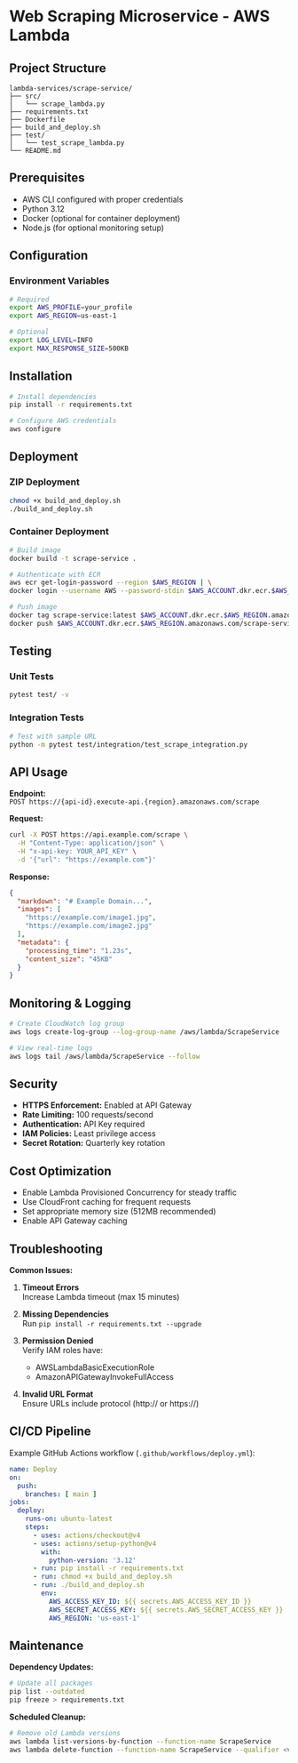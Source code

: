 # Web Scraping Microservice - AWS Lambda

## Project Structure
```
lambda-services/scrape-service/
├── src/
│   └── scrape_lambda.py
├── requirements.txt
├── Dockerfile
├── build_and_deploy.sh
├── test/
│   └── test_scrape_lambda.py
└── README.md
```

## Prerequisites
- AWS CLI configured with proper credentials
- Python 3.12
- Docker (optional for container deployment)
- Node.js (for optional monitoring setup)

## Configuration
### Environment Variables
```bash
# Required
export AWS_PROFILE=your_profile
export AWS_REGION=us-east-1

# Optional
export LOG_LEVEL=INFO
export MAX_RESPONSE_SIZE=500KB
```

## Installation
```bash
# Install dependencies
pip install -r requirements.txt

# Configure AWS credentials
aws configure
```

## Deployment
### ZIP Deployment
```bash
chmod +x build_and_deploy.sh
./build_and_deploy.sh
```

### Container Deployment
```bash
# Build image
docker build -t scrape-service .

# Authenticate with ECR
aws ecr get-login-password --region $AWS_REGION | \
docker login --username AWS --password-stdin $AWS_ACCOUNT.dkr.ecr.$AWS_REGION.amazonaws.com

# Push image
docker tag scrape-service:latest $AWS_ACCOUNT.dkr.ecr.$AWS_REGION.amazonaws.com/scrape-service:latest
docker push $AWS_ACCOUNT.dkr.ecr.$AWS_REGION.amazonaws.com/scrape-service:latest
```

## Testing
### Unit Tests
```bash
pytest test/ -v
```

### Integration Tests
```bash
# Test with sample URL
python -m pytest test/integration/test_scrape_integration.py
```

## API Usage
**Endpoint:**  
`POST https://{api-id}.execute-api.{region}.amazonaws.com/scrape`

**Request:**
```bash
curl -X POST https://api.example.com/scrape \
  -H "Content-Type: application/json" \
  -H "x-api-key: YOUR_API_KEY" \
  -d '{"url": "https://example.com"}'
```

**Response:**
```json
{
  "markdown": "# Example Domain...",
  "images": [
    "https://example.com/image1.jpg",
    "https://example.com/image2.jpg"
  ],
  "metadata": {
    "processing_time": "1.23s",
    "content_size": "45KB"
  }
}
```

## Monitoring & Logging
```bash
# Create CloudWatch log group
aws logs create-log-group --log-group-name /aws/lambda/ScrapeService

# View real-time logs
aws logs tail /aws/lambda/ScrapeService --follow
```

## Security
- **HTTPS Enforcement:** Enabled at API Gateway
- **Rate Limiting:** 100 requests/second
- **Authentication:** API Key required
- **IAM Policies:** Least privilege access
- **Secret Rotation:** Quarterly key rotation

## Cost Optimization
- Enable Lambda Provisioned Concurrency for steady traffic
- Use CloudFront caching for frequent requests
- Set appropriate memory size (512MB recommended)
- Enable API Gateway caching

## Troubleshooting
**Common Issues:**
1. **Timeout Errors**  
   Increase Lambda timeout (max 15 minutes)

2. **Missing Dependencies**  
   Run `pip install -r requirements.txt --upgrade`

3. **Permission Denied**  
   Verify IAM roles have:
   - AWSLambdaBasicExecutionRole
   - AmazonAPIGatewayInvokeFullAccess

4. **Invalid URL Format**  
   Ensure URLs include protocol (http:// or https://)

## CI/CD Pipeline
Example GitHub Actions workflow (`.github/workflows/deploy.yml`):
```yaml
name: Deploy
on:
  push:
    branches: [ main ]
jobs:
  deploy:
    runs-on: ubuntu-latest
    steps:
      - uses: actions/checkout@v4
      - uses: actions/setup-python@v4
        with:
          python-version: '3.12'
      - run: pip install -r requirements.txt
      - run: chmod +x build_and_deploy.sh
      - run: ./build_and_deploy.sh
        env:
          AWS_ACCESS_KEY_ID: ${{ secrets.AWS_ACCESS_KEY_ID }}
          AWS_SECRET_ACCESS_KEY: ${{ secrets.AWS_SECRET_ACCESS_KEY }}
          AWS_REGION: 'us-east-1'
```

## Maintenance
**Dependency Updates:**
```bash
# Update all packages
pip list --outdated
pip freeze > requirements.txt
```

**Scheduled Cleanup:**
```bash
# Remove old Lambda versions
aws lambda list-versions-by-function --function-name ScrapeService
aws lambda delete-function --function-name ScrapeService --qualifier <version>
```
